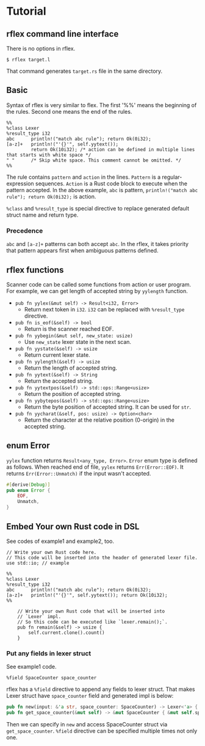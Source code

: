 # Tutorial

## rflex command line interface

There is no options in rflex.

```
$ rflex target.l
```

That command generates `target.rs` file in the same directory.

## Basic

Syntax of rflex is very similar to flex.
The first '%%' means the beginning of the rules.
Second one means the end of the rules.

```
%%
%class Lexer
%result_type i32
abc      println!("match abc rule"); return Ok(0i32);
[a-z]+   println!("'{}'", self.yytext());
         return Ok(10i32); /* action can be defined in multiple lines that starts with white space */
" "      /* Skip white space. This comment cannot be omitted. */
%%
```

The rule contains `pattern` and `action` in the lines.
`Pattern` is a regular-expression sequences.
`Action` is a Rust code block to execute when the pattern accepted.
In the above example, `abc` is pattern, `println!("match abc rule"); return Ok(0i32);` is action.

`%class` and `%result_type` is special directive to replace generated default struct name and return type.

### Precedence

`abc` and `[a-z]+` patterns can both accept `abc`.
In the rflex, it takes priority that pattern appears first when ambiguous patterns defined.

## rflex functions

Scanner code can be called some functions from action or user program.
For example, we can get length of accepted string by `yylength` function.

* `pub fn yylex(&mut self) -> Result<i32, Error>`
  * Return next token in `i32`. `i32` can be replaced with `%result_type` directive.
* `pub fn is_eof(&self) -> bool`
  * Return is the scanner reached EOF.
* `pub fn yybegin(&mut self, new_state: usize)`
  * Use `new_state` lexer state in the next scan.
* `pub fn yystate(&self) -> usize`
  * Return current lexer state.
* `pub fn yylength(&self) -> usize`
  * Return the length of accepted string.
* `pub fn yytext(&self) -> String`
  * Return the accepted string.
* `pub fn yytextpos(&self) -> std::ops::Range<usize>`
  * Return the position of accepted string.
* `pub fn yybytepos(&self) -> std::ops::Range<usize>`
  * Return the byte position of accepted string. It can be used for `str`.
* `pub fn yycharat(&self, pos: usize) -> Option<char>`
  * Return the character at the relative position (0-origin) in the accepted string.

## enum Error

`yylex` function returns `Result<any_type, Error>`.
`Error` enum type is defined as follows.
When reached end of file, `yylex` returns `Err(Error::EOF)`.
It returns `Err(Error::Unmatch)` if the input wasn't accepted.

```rust
#[derive(Debug)]
pub enum Error {
    EOF,
    Unmatch,
}
```

## Embed Your own Rust code in DSL

See codes of example1 and example2, too.


```
// Write your own Rust code here.
// This code will be inserted into the header of generated lexer file.
use std::io; // example

%%
%class Lexer
%result_type i32
abc      println!("match abc rule"); return Ok(0i32);
[a-z]+   println!("'{}'", self.yytext()); return Ok(10i32);
%%

    // Write your own Rust code that will be inserted into
    // `Lexer` impl.
    // So this code can be executed like `lexer.remain();`.
    pub fn remain(&self) -> usize {
        self.current.clone().count()
    }
```

### Put any fields in lexer struct

See example1 code.

```
%field SpaceCounter space_counter
```

rflex has a `%field` directive to append any fields to lexer struct.
That makes Lexer struct have `space_counter` field and generated impl is below:

```rust
pub fn new(input: &'a str, space_counter: SpaceCounter) -> Lexer<'a> { /* omission */ }
pub fn get_space_counter(&mut self) -> &mut SpaceCounter { &mut self.space_counter } 

```

Then we can specify in `new` and access SpaceCounter struct via `get_space_counter`.
`%field` directive can be specified multiple times not only one.
